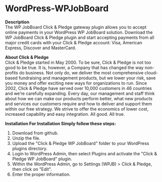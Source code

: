 WordPress-WPJobBoard
=====================
<strong> Description </strong> <br>
The WP JobBoard Click & Pledge gateway plugin allows you to accept online payments in your WordPress WP JobBoard solution. Download the WP JobBoard Click & Pledge plugin and start accepting payments from all major credit cards with your Click & Pledge account: Visa, American Express, Discover and MasterCard.

<strong>  About Click & Pledge </strong> <br>
Click & Pledge started in May 2000. To be sure, Click & Pledge is not too good to be true. It is, however, a Company that has changed the way non-profits do business. Not only do, we deliver the most comprehensive cloud-based fundraising and management products, but we lower your risk, save you money and offer exciting new ways for organizations to run. Since 2002, Click & Pledge have served over 10,000 customers in 46 countries and we’re carefully expanding. Every day, our management and staff think about how we can make our products perform better, what new products and services our customers require and how to deliver and support them within our free strategy. We strive to offer the economics of lower cost, increased capability and easy integration. All good. All true.

<strong>  Installation </strong> 
<strong>For Installation Simply follow these steps:</strong><br>
1. Download from github.<br/>
2. Unzip the file.<br/>
3. Upload the "Click & Pledge WP JobBoard" folder to your WordPress plugins directory.<br/>
4. Login to WordPress Admin, then select Plugins and activate the "Click & Pledge WP JobBoard" plugin.<br/>
5. Within the WordPress Admin, go to Settings (WPJB) > Click & Pledge, then click on "Edit".<br/>
6. Enter the proper information.

